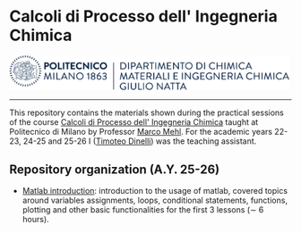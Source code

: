 # Calcoli di Processo dell' Ingegneria Chimica

<img src="_static/Chimica_logo_orizzontale_blu_ita.png" alt="drawing" width="500">

---

This repository contains the materials shown during the practical sessions of the course [Calcoli di
Processo dell' Ingegneria
Chimica](https://www11.ceda.polimi.it/schedaincarico/schedaincarico/controller/scheda_pubblica/SchedaPublic.do?&evn_default=evento&c_classe=764402&polij_device_category=DESKTOP&__pj0=0&__pj1=27c6a939c8ed68d18f61e3b440241503)
taught at Politecnico di Milano by Professor [Marco
Mehl](http://creckmodeling.chem.polimi.it/menu-people/menu-people-faculty/menu-people-marco-mehl).
For the academic years 22-23, 24-25 and 25-26 I ([Timoteo Dinelli](https://tdinelli.github.io/)) was the teaching assistant.


## Repository organization (A.Y. 25-26)

- [Matlab introduction](https://github.com/tdinelli/Calcoli-di-Processo-dell-Ingegneria-Chimica/tree/main/A.Y.%2025-26/00-Matlab-Introduction/slides):
introduction to the usage of matlab, covered topics around variables assignments, loops, conditional
statements, functions, plotting and other basic functionalities for the first 3 lessons ($\sim$ 6
hours).

<!-- - [Practical Session 1](https://github.com/tdinelli/Calcoli-di-Processo-dell-Ingegneria-Chimica/tree/main/A.Y.%2024-25/Practical%20Session%2001): -->
<!-- Numbers representation, numerical errors and approximations, rounding ($\sim$ 2 hours). -->
<!---->
<!-- - [Practical Session 2](https://github.com/tdinelli/Calcoli-di-Processo-dell-Ingegneria-Chimica/tree/main/A.Y.%2024-25/Practical%20Session%2002): -->
<!-- Linear systems of equations Part 1 ($\sim$ 2 hours). -->
<!---->
<!-- - [Practical Session 3](https://github.com/tdinelli/Calcoli-di-Processo-dell-Ingegneria-Chimica/tree/main/A.Y.%2024-25/Practical%20Session%2003): -->
<!-- Linear systems of equations Part 2 ($\sim$ 2 hours). -->
<!---->
<!-- - [Practical Session 4](https://github.com/tdinelli/Calcoli-di-Processo-dell-Ingegneria-Chimica/tree/main/A.Y.%2024-25/Practical%20Session%2004): -->
<!-- Root finding Part 1 ($\sim$ 2 hours). -->
<!---->
<!-- - [Practical Session 5](https://github.com/tdinelli/Calcoli-di-Processo-dell-Ingegneria-Chimica/tree/main/A.Y.%2024-25/Practical%20Session%2005): -->
<!-- Root finding Part 2 ($\sim$ 2 hours). -->
<!---->
<!-- - [Practical Session 6](https://github.com/tdinelli/Calcoli-di-Processo-dell-Ingegneria-Chimica/tree/main/A.Y.%2024-25/Practical%20Session%2006): -->
<!-- Final exam simulation ($\sim$ 2 hours). -->
<!---->
<!-- - [Practical Session 7](https://github.com/tdinelli/Calcoli-di-Processo-dell-Ingegneria-Chimica/tree/main/A.Y.%2024-25/Practical%20Session%2007): -->
<!-- Numerical Integration ($\sim$ 2 hours). -->
<!---->
<!-- - [Practical Session 8](https://github.com/tdinelli/Calcoli-di-Processo-dell-Ingegneria-Chimica/tree/main/A.Y.%2024-25/Practical%20Session%2008): -->
<!-- Ordinary Differential Equations Part 1 ($\sim$ 2 hours). -->
<!---->
<!-- - [Practical Session 9](https://github.com/tdinelli/Calcoli-di-Processo-dell-Ingegneria-Chimica/tree/main/A.Y.%2024-25/Practical%20Session%2009): -->
<!-- Ordinary Differential Equations Part 2 ($\sim$ 2 hours). -->
<!---->
<!-- - [Practical Session 10](https://github.com/tdinelli/Calcoli-di-Processo-dell-Ingegneria-Chimica/tree/main/A.Y.%2024-25/Practical%20Session%2010): -->
<!-- Final exam simulation ($\sim$ 2 hours). -->
<!---->
<!-- - [Practical Session 11](https://github.com/tdinelli/Calcoli-di-Processo-dell-Ingegneria-Chimica/tree/main/A.Y.%2024-25/Practical%20Session%2011): -->
<!-- Final exam simulation ($\sim$ 2 hours). -->
<!---->
<!-- - [Practical Session 12](https://github.com/tdinelli/Calcoli-di-Processo-dell-Ingegneria-Chimica/tree/main/A.Y.%2024-25/Practical%20Session%2012): -->
<!-- Mono dimensional optimization ($\sim$ 2 hours). -->
